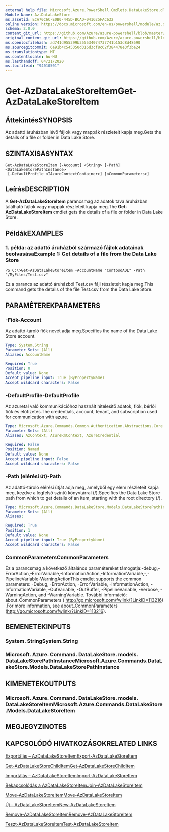 ```yaml
---
external help file: Microsoft.Azure.PowerShell.Cmdlets.DataLakeStore.dll-Help.xml
Module Name: Az.DataLakeStore
ms.assetid: ECA70C6C-E0B0-445D-BCAD-041625FAC632
online version: https://docs.microsoft.com/en-us/powershell/module/az.datalakestore/get-azdatalakestoreitem
schema: 2.0.0
content_git_url: https://github.com/Azure/azure-powershell/blob/master/src/DataLakeStore/DataLakeStore/help/Get-AzDataLakeStoreItem.md
original_content_git_url: https://github.com/Azure/azure-powershell/blob/master/src/DataLakeStore/DataLakeStore/help/Get-AzDataLakeStoreItem.md
ms.openlocfilehash: ad741d955399b355534074737741b153d8d48690
ms.sourcegitcommit: 6a91b4c545350d316d3cf8c62f384478e3f3ba24
ms.translationtype: MT
ms.contentlocale: hu-HU
ms.lasthandoff: 04/21/2020
ms.locfileid: "94010501"
---
```

# <span data-ttu-id="3f437-101">Get-AzDataLakeStoreItem</span><span class="sxs-lookup"><span data-stu-id="3f437-101">Get-AzDataLakeStoreItem</span></span>

## <span data-ttu-id="3f437-102">Áttekintés</span><span class="sxs-lookup"><span data-stu-id="3f437-102">SYNOPSIS</span></span>
<span data-ttu-id="3f437-103">Az adattó áruházban lévő fájlok vagy mappák részleteit kapja meg.</span><span class="sxs-lookup"><span data-stu-id="3f437-103">Gets the details of a file or folder in Data Lake Store.</span></span>

## <span data-ttu-id="3f437-104">SZINTAXISA</span><span class="sxs-lookup"><span data-stu-id="3f437-104">SYNTAX</span></span>

```
Get-AzDataLakeStoreItem [-Account] <String> [-Path] <DataLakeStorePathInstance>
 [-DefaultProfile <IAzureContextContainer>] [<CommonParameters>]
```

## <span data-ttu-id="3f437-105">Leírás</span><span class="sxs-lookup"><span data-stu-id="3f437-105">DESCRIPTION</span></span>
<span data-ttu-id="3f437-106">A **Get-AzDataLakeStoreItem** parancsmag az adatok tava áruházban található fájlok vagy mappák részleteit kapja meg.</span><span class="sxs-lookup"><span data-stu-id="3f437-106">The **Get-AzDataLakeStoreItem** cmdlet gets the details of a file or folder in Data Lake Store.</span></span>

## <span data-ttu-id="3f437-107">Példák</span><span class="sxs-lookup"><span data-stu-id="3f437-107">EXAMPLES</span></span>

### <span data-ttu-id="3f437-108">1. példa: az adattó áruházból származó fájlok adatainak beolvasása</span><span class="sxs-lookup"><span data-stu-id="3f437-108">Example 1: Get details of a file from the Data Lake Store</span></span>
```
PS C:\>Get-AzDataLakeStoreItem -AccountName "ContosoADL" -Path "/MyFiles/Test.csv"
```

<span data-ttu-id="3f437-109">Ez a parancs az adattó áruházból Test.csv fájl részleteit kapja meg.</span><span class="sxs-lookup"><span data-stu-id="3f437-109">This command gets the details of the file Test.csv from the Data Lake Store.</span></span>

## <span data-ttu-id="3f437-110">PARAMÉTEREK</span><span class="sxs-lookup"><span data-stu-id="3f437-110">PARAMETERS</span></span>

### <span data-ttu-id="3f437-111">-Fiók</span><span class="sxs-lookup"><span data-stu-id="3f437-111">-Account</span></span>
<span data-ttu-id="3f437-112">Az adattó-tároló fiók nevét adja meg.</span><span class="sxs-lookup"><span data-stu-id="3f437-112">Specifies the name of the Data Lake Store account.</span></span>

```yaml
Type: System.String
Parameter Sets: (All)
Aliases: AccountName

Required: True
Position: 0
Default value: None
Accept pipeline input: True (ByPropertyName)
Accept wildcard characters: False
```

### <span data-ttu-id="3f437-113">-DefaultProfile</span><span class="sxs-lookup"><span data-stu-id="3f437-113">-DefaultProfile</span></span>
<span data-ttu-id="3f437-114">Az azuretal való kommunikációhoz használt hitelesítő adatok, fiók, bérlői fiók és előfizetés.</span><span class="sxs-lookup"><span data-stu-id="3f437-114">The credentials, account, tenant, and subscription used for communication with azure.</span></span>

```yaml
Type: Microsoft.Azure.Commands.Common.Authentication.Abstractions.Core.IAzureContextContainer
Parameter Sets: (All)
Aliases: AzContext, AzureRmContext, AzureCredential

Required: False
Position: Named
Default value: None
Accept pipeline input: False
Accept wildcard characters: False
```

### <span data-ttu-id="3f437-115">-Path (elérési út)</span><span class="sxs-lookup"><span data-stu-id="3f437-115">-Path</span></span>
<span data-ttu-id="3f437-116">Az adattó-tároló elérési útját adja meg, amelyből egy elem részleteit kapja meg, kezdve a legfelső szintű könyvtárral (/).</span><span class="sxs-lookup"><span data-stu-id="3f437-116">Specifies the Data Lake Store path from which to get details of an item, starting with the root directory (/).</span></span>

```yaml
Type: Microsoft.Azure.Commands.DataLakeStore.Models.DataLakeStorePathInstance
Parameter Sets: (All)
Aliases:

Required: True
Position: 1
Default value: None
Accept pipeline input: True (ByPropertyName)
Accept wildcard characters: False
```

### <span data-ttu-id="3f437-117">CommonParameters</span><span class="sxs-lookup"><span data-stu-id="3f437-117">CommonParameters</span></span>
<span data-ttu-id="3f437-118">Ez a parancsmag a következő általános paramétereket támogatja:-debug,-ErrorAction,-ErrorVariable,-InformationAction,-InformationVariable,-,-PipelineVariable-WarningAction</span><span class="sxs-lookup"><span data-stu-id="3f437-118">This cmdlet supports the common parameters: -Debug, -ErrorAction, -ErrorVariable, -InformationAction, -InformationVariable, -OutVariable, -OutBuffer, -PipelineVariable, -Verbose, -WarningAction, and -WarningVariable.</span></span> <span data-ttu-id="3f437-119">További információ: about_CommonParameters ( http://go.microsoft.com/fwlink/?LinkID=113216) .</span><span class="sxs-lookup"><span data-stu-id="3f437-119">For more information, see about_CommonParameters (http://go.microsoft.com/fwlink/?LinkID=113216).</span></span>

## <span data-ttu-id="3f437-120">BEMENETEK</span><span class="sxs-lookup"><span data-stu-id="3f437-120">INPUTS</span></span>

### <span data-ttu-id="3f437-121">System. String</span><span class="sxs-lookup"><span data-stu-id="3f437-121">System.String</span></span>

### <span data-ttu-id="3f437-122">Microsoft. Azure. Command. DataLakeStore. models. DataLakeStorePathInstance</span><span class="sxs-lookup"><span data-stu-id="3f437-122">Microsoft.Azure.Commands.DataLakeStore.Models.DataLakeStorePathInstance</span></span>

## <span data-ttu-id="3f437-123">KIMENETEK</span><span class="sxs-lookup"><span data-stu-id="3f437-123">OUTPUTS</span></span>

### <span data-ttu-id="3f437-124">Microsoft. Azure. Command. DataLakeStore. models. DataLakeStoreItem</span><span class="sxs-lookup"><span data-stu-id="3f437-124">Microsoft.Azure.Commands.DataLakeStore.Models.DataLakeStoreItem</span></span>

## <span data-ttu-id="3f437-125">MEGJEGYZI</span><span class="sxs-lookup"><span data-stu-id="3f437-125">NOTES</span></span>

## <span data-ttu-id="3f437-126">KAPCSOLÓDÓ HIVATKOZÁSOK</span><span class="sxs-lookup"><span data-stu-id="3f437-126">RELATED LINKS</span></span>

[<span data-ttu-id="3f437-127">Exportálás – AzDataLakeStoreItem</span><span class="sxs-lookup"><span data-stu-id="3f437-127">Export-AzDataLakeStoreItem</span></span>](./Export-AzDataLakeStoreItem.md)

[<span data-ttu-id="3f437-128">Get-AzDataLakeStoreChildItem</span><span class="sxs-lookup"><span data-stu-id="3f437-128">Get-AzDataLakeStoreChildItem</span></span>](./Get-AzDataLakeStoreChildItem.md)

[<span data-ttu-id="3f437-129">Importálás – AzDataLakeStoreItem</span><span class="sxs-lookup"><span data-stu-id="3f437-129">Import-AzDataLakeStoreItem</span></span>](./Import-AzDataLakeStoreItem.md)

[<span data-ttu-id="3f437-130">Bekapcsolódás a AzDataLakeStoreItem</span><span class="sxs-lookup"><span data-stu-id="3f437-130">Join-AzDataLakeStoreItem</span></span>](./Join-AzDataLakeStoreItem.md)

[<span data-ttu-id="3f437-131">Move-AzDataLakeStoreItem</span><span class="sxs-lookup"><span data-stu-id="3f437-131">Move-AzDataLakeStoreItem</span></span>](./Move-AzDataLakeStoreItem.md)

[<span data-ttu-id="3f437-132">Új – AzDataLakeStoreItem</span><span class="sxs-lookup"><span data-stu-id="3f437-132">New-AzDataLakeStoreItem</span></span>](./New-AzDataLakeStoreItem.md)

[<span data-ttu-id="3f437-133">Remove-AzDataLakeStoreItem</span><span class="sxs-lookup"><span data-stu-id="3f437-133">Remove-AzDataLakeStoreItem</span></span>](./Remove-AzDataLakeStoreItem.md)

[<span data-ttu-id="3f437-134">Teszt-AzDataLakeStoreItem</span><span class="sxs-lookup"><span data-stu-id="3f437-134">Test-AzDataLakeStoreItem</span></span>](./Test-AzDataLakeStoreItem.md)


